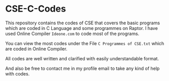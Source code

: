 # CSE-C-Codes

This repository contains the codes of CSE that covers the basic programs which are coded in C Language and some programmes on Raptor. I have used Online Compiler ```Ideone.com``` to code most of the programs.

You can view the most codes under the File ```C Programmes of CSE.txt``` which are coded in Online Compiler. 

All codes are well written and clarified with easily understandable format.

And also be free to contact me in my profile email to take any kind of help with codes.
